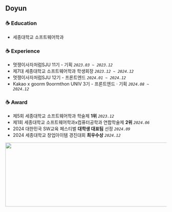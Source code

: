 ## Doyun

### ☕ Education
* 세종대학교 소프트웨어학과

### ☕ Experience
* 멋쟁이사자처럼SJU 11기 - 기획  *`2023.03 ~ 2023.12`*
* 제7대 세종대학교 소프트웨어학과 학생회장 *`2023.12 ~ 2024.12`*
* 멋쟁이사자처럼SJU 12기 - 프론트엔드 *`2024.01 ~ 2024.12`*
* Kakao x goorm 9oormthon UNIV 3기 - 프론트엔드 · 기획 *`2024.08 ~ 2024.12`*

### ☕ Award
* 제5회 세종대학교 소프트웨어학과 학술제 **1위** *`2023.12`*
* 제1회 세종대학교 소프트웨어학과x컴퓨터공학과 연합학술제 **2위** *`2024.06`*
* 2024 대한민국 SW교육 페스티벌 **대학생 대표팀** 선정 *`2024.09`*
* 2024 세종대학교 창업아이템 경진대회 **최우수상** *`2024.12`*


<a href="https://github.com/devxb/gitanimals">
  <img
    src="https://render.gitanimals.org/lines/doyun5565?pet-id=650960073721637174"
    width="600"
    height="200"
  />
</a>
